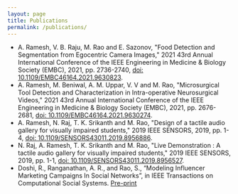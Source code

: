 ```yaml
---
layout: page
title: Publications
permalink: /publications/
---
```

* A. Ramesh, V. B. Raju, M. Rao and E. Sazonov, "Food Detection and Segmentation from Egocentric Camera Images," 2021 43rd Annual International Conference of the IEEE Engineering in Medicine & Biology Society (EMBC), 2021, pp. 2736-2740, <a href = "https://ieeexplore.ieee.org/document/9630823"> doi: 10.1109/EMBC46164.2021.9630823</a>.
* A. Ramesh, M. Beniwal, A. M. Uppar, V. V and M. Rao, "Microsurgical Tool Detection and Characterization in Intra-operative Neurosurgical Videos," 2021 43rd Annual International Conference of the IEEE Engineering in Medicine & Biology Society (EMBC), 2021, pp. 2676-2681, <a href = "https://ieeexplore.ieee.org/document/9630274"> doi: 10.1109/EMBC46164.2021.9630274</a>.
* A. Ramesh, N. Raj, T. K. Srikanth and M. Rao, "Design of a tactile audio gallery for visually impaired students," 2019 IEEE SENSORS, 2019, pp. 1-4, <a href="https://ieeexplore.ieee.org/document/8956886">doi: 10.1109/SENSORS43011.2019.8956886</a>.
* N. Raj, A. Ramesh, T. K. Srikanth and M. Rao, "Live Demonstration : A tactile audio gallery for visually impaired students," 2019 IEEE SENSORS, 2019, pp. 1-1, <a href="https://ieeexplore.ieee.org/document/8956527">doi: 10.1109/SENSORS43011.2019.8956527</a>.
* Doshi, R., Ranganathan, A. R., and Rao, S., “Modeling Influencer Marketing Campaigns In Social Networks”, in IEEE Transactions on Computational Social Systems. <a href = "https://arxiv.org/abs/2106.01750">Pre-print</a>